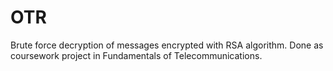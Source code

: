 # OTR
Brute force decryption of messages encrypted with RSA algorithm.
Done as coursework project in Fundamentals of Telecommunications.
